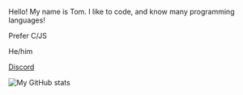 Hello! My name is Tom. I like to code, and know many programming languages!

Prefer C/JS

He/him

[Discord](https://discord.com/users/716250356803174511)

![My GitHub stats](https://github-readme-stats.vercel.app/api?username=plooshi&show_icons=true&count_private=true&theme=tokyonight)
